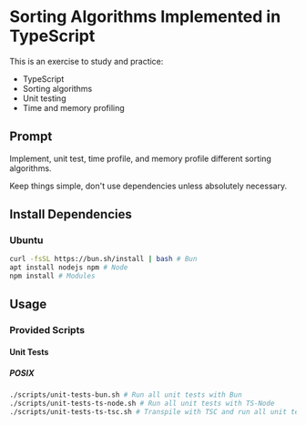 # Sorting Algorithms Implemented in TypeScript

This is an exercise to study and practice:

- TypeScript
- Sorting algorithms
- Unit testing
- Time and memory profiling

## Prompt

Implement, unit test, time profile, and memory profile different sorting algorithms.

Keep things simple, don't use dependencies unless absolutely necessary.

## Install Dependencies

### Ubuntu

```bash
curl -fsSL https://bun.sh/install | bash # Bun
apt install nodejs npm # Node
npm install # Modules
```

## Usage

### Provided Scripts

#### Unit Tests

##### POSIX

```bash
./scripts/unit-tests-bun.sh # Run all unit tests with Bun
./scripts/unit-tests-ts-node.sh # Run all unit tests with TS-Node
./scripts/unit-tests-ts-tsc.sh # Transpile with TSC and run all unit tests with Node
```
